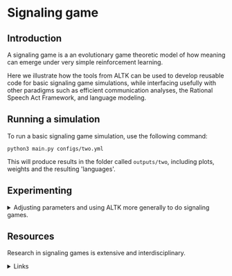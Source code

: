 # Signaling game

## Introduction

A signaling game is a an evolutionary game theoretic model of how meaning can emerge under very simple reinforcement learning.

Here we illustrate how the tools from ALTK can be used to develop reusable code for basic signaling game simulations, while interfacing usefully with other paradigms such as efficient communication analyses, the Rational Speech Act Framework, and language modeling.

## Running a simulation

To run a basic signaling game simulation, use the following command:

`python3 main.py configs/two.yml`

This will produce results in the folder called `outputs/two`, including plots, weights and the resulting 'languages'.

## Experimenting

<details>
<summary> Adjusting parameters and using ALTK more generally to do signaling games.
</summary>

### Existing game parameters

Run different simulations by creating new config files and output folder. One might vary, for example:

- the number of states
- the number of signals
- the number of rounds in a game
- the reward amount

### Using ALTK for signaling games

The most general aspects of the learning agents, measures of communicative success and the language primitives are implemented in ALTK. Some signaling-specific concepts and wrappers implemented in `agents.py`, `languages.py`, and `measures.py`.

This example is limited for simplicity, but is also intended to be an recylable outline for additional simulations, such as:

- extending to more than two agents
- defining more powerful learning agents
- defining different or multiple objectives besides perfect recovery of atomic states
- exploring different evolutionary trajectories of languages in the 2D trade-off space of $( \text{simplicity}, \text{informativeness} )$.

</details>

## Resources

Research in signaling games is extensive and interdisciplinary.
<details>
<summary>
Links
</summary>
<br>

- The idea of a signaling game was introduced by David Lewis in his book, [Convention](https://www.wiley.com/en-us/Convention:+A+Philosophical+Study-p-9780631232568).
- A gentle but profound introduction to signaling games research is Brian Skyrms' book, [Signals](https://oxford.universitypressscholarship.com/view/10.1093/acprof:oso/9780199580828.001.0001/acprof-9780199580828).
- [EGG](https://github.com/facebookresearch/EGG) is a software library for emergent communication and includes a neural agent signaling game [example](https://github.com/facebookresearch/EGG/tree/main/egg/zoo/signal_game).

References

> Kharitonov, Eugene, Roberto Dessì, Rahma Chaabouni, Diane Bouchacourt, and Marco Baroni. 2021. “EGG: A Toolkit for Research on Emergence of LanGuage in Games.” <https://github.com/facebookresearch/EGG>.

> Lazaridou, Angeliki, Alexander Peysakhovich, and Marco Baroni. 2017. “Multi-Agent Cooperation and the Emergence of (Natural) Language,” April. <https://openreview.net/forum?id=Hk8N3Sclg>.

> Lewis, David K. (David Kellogg). 1969. “Convention: A Philosophical Study.” Cambridge: Harvard University Press.

> Skyrms, Brian. 2010. Signals: Evolution, Learning, and Information. Oxford: Oxford University Press. <https://doi.org/10.1093/acprof:oso/9780199580828.001.0001>.

</details>
